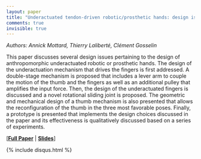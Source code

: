 ```yaml
---
layout: paper
title: "Underactuated tendon-driven robotic/prosthetic hands: design issues"
comments: true
invisible: true
---
```


<p class="text-left"><i>Authors: Annick Mottard, Thierry Lalibert&#233;, Cl&#233;ment Gosselin</i></p>

This paper discusses several design issues pertaining to the design of anthropomorphic underactuated robotic or prosthetic hands. The design of the underactuation mechanism that drives the fingers is first addressed. A double-stage mechanism is proposed that includes a lever arm to couple the motion of the thumb and the fingers as well as an additional pulley that amplifies the input force. Then, the design of the underactuated fingers is discussed and a novel rotational sliding joint is proposed. The geometric and mechanical design of a thumb mechanism is also presented that allows the reconfiguration of the thumb in the three most favorable poses. Finally, a prototype is presented that implements the design choices discussed in the paper and its effectiveness is qualitatively discussed based on a series of experiments. 

[<b><a href="/static/papers/72.pdf">Full Paper</a></b> | <b><a href="/static/slides/72.mp4">Slides</a></b>]

{% include disqus.html %}